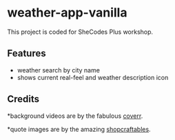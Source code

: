 # weather-app-vanilla
This project is coded for SheCodes Plus workshop.


## Features
* weather search by city name
* shows current real-feel and weather description icon



## Credits
*background videos are by the fabulous [coverr](https://coverr.co/).

*quote images are by the amazing [shopcraftables](https://shopcraftables.com/collections/free-svg-cut-files).
